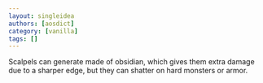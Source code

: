 ```yaml
---
layout: singleidea
authors: [aosdict]
category: [vanilla]
tags: []
---
```

Scalpels can generate made of obsidian, which gives them extra damage due to a sharper edge, but they can shatter on hard monsters or armor.
